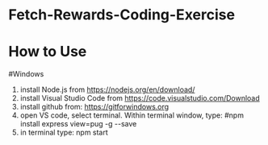 # Fetch-Rewards-Coding-Exercise
# How to Use
 
 #Windows
 1. install Node.js from https://nodejs.org/en/download/
 2. install Visual Studio Code from https://code.visualstudio.com/Download
 3. install github from: https://gitforwindows.org
 4. open VS code, select terminal. Within terminal window, type: #npm install express view=pug -g --save
 5. in terminal type: npm start
 
